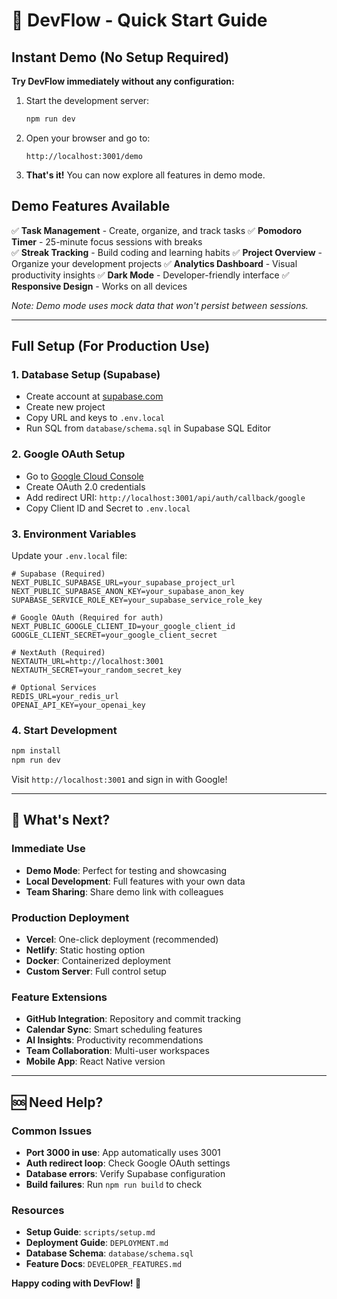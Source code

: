 # 🚀 DevFlow - Quick Start Guide

## Instant Demo (No Setup Required)

**Try DevFlow immediately without any configuration:**

1. Start the development server:
   ```bash
   npm run dev
   ```

2. Open your browser and go to:
   ```
   http://localhost:3001/demo
   ```

3. **That's it!** You can now explore all features in demo mode.

## Demo Features Available

✅ **Task Management** - Create, organize, and track tasks
✅ **Pomodoro Timer** - 25-minute focus sessions with breaks  
✅ **Streak Tracking** - Build coding and learning habits
✅ **Project Overview** - Organize your development projects
✅ **Analytics Dashboard** - Visual productivity insights
✅ **Dark Mode** - Developer-friendly interface
✅ **Responsive Design** - Works on all devices

*Note: Demo mode uses mock data that won't persist between sessions.*

---

## Full Setup (For Production Use)

### 1. **Database Setup (Supabase)**
- Create account at [supabase.com](https://supabase.com)
- Create new project
- Copy URL and keys to `.env.local`
- Run SQL from `database/schema.sql` in Supabase SQL Editor

### 2. **Google OAuth Setup**
- Go to [Google Cloud Console](https://console.cloud.google.com)
- Create OAuth 2.0 credentials
- Add redirect URI: `http://localhost:3001/api/auth/callback/google`
- Copy Client ID and Secret to `.env.local`

### 3. **Environment Variables**
Update your `.env.local` file:
```env
# Supabase (Required)
NEXT_PUBLIC_SUPABASE_URL=your_supabase_project_url
NEXT_PUBLIC_SUPABASE_ANON_KEY=your_supabase_anon_key
SUPABASE_SERVICE_ROLE_KEY=your_supabase_service_role_key

# Google OAuth (Required for auth)
NEXT_PUBLIC_GOOGLE_CLIENT_ID=your_google_client_id
GOOGLE_CLIENT_SECRET=your_google_client_secret

# NextAuth (Required)
NEXTAUTH_URL=http://localhost:3001
NEXTAUTH_SECRET=your_random_secret_key

# Optional Services
REDIS_URL=your_redis_url
OPENAI_API_KEY=your_openai_key
```

### 4. **Start Development**
```bash
npm install
npm run dev
```

Visit `http://localhost:3001` and sign in with Google!

---

## 🎯 What's Next?

### Immediate Use
- **Demo Mode**: Perfect for testing and showcasing
- **Local Development**: Full features with your own data
- **Team Sharing**: Share demo link with colleagues

### Production Deployment
- **Vercel**: One-click deployment (recommended)
- **Netlify**: Static hosting option
- **Docker**: Containerized deployment
- **Custom Server**: Full control setup

### Feature Extensions
- **GitHub Integration**: Repository and commit tracking
- **Calendar Sync**: Smart scheduling features  
- **AI Insights**: Productivity recommendations
- **Team Collaboration**: Multi-user workspaces
- **Mobile App**: React Native version

---

## 🆘 Need Help?

### Common Issues
- **Port 3000 in use**: App automatically uses 3001
- **Auth redirect loop**: Check Google OAuth settings
- **Database errors**: Verify Supabase configuration
- **Build failures**: Run `npm run build` to check

### Resources
- **Setup Guide**: `scripts/setup.md`
- **Deployment Guide**: `DEPLOYMENT.md`
- **Database Schema**: `database/schema.sql`
- **Feature Docs**: `DEVELOPER_FEATURES.md`

**Happy coding with DevFlow! 🚀**
